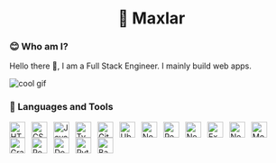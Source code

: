 <div align="center"><h1>🤖 Maxlar</h1></div>

### 😊 Who am I?

Hello there 👋, I am a Full Stack Engineer. I mainly build web apps.

![cool gif](https://cdnb.artstation.com/p/assets/images/images/048/282/733/original/exceptrea-gamerroom-1-revisioned-0.gif?1649761105)

### 🧰 Languages and Tools

<img align="left" alt="HTML" width="28px" style="padding-right:8px;" src="https://cdn.jsdelivr.net/gh/devicons/devicon/icons/html5/html5-plain.svg" />

<img align="left" alt="CSS" width="28px" style="padding-right:8px;" src="https://cdn.jsdelivr.net/gh/devicons/devicon/icons/css3/css3-plain.svg" />

<img align="left" alt="JavaScript" width="28px" style="padding-right:8px;" src="https://cdn.jsdelivr.net/gh/devicons/devicon/icons/javascript/javascript-plain.svg" />

<img align="left" alt="TypeScript" width="28px" style="padding-right:8px;" src="https://cdn.jsdelivr.net/gh/devicons/devicon/icons/typescript/typescript-plain.svg" />

<img align="left" alt="Git" width="28px" style="padding-right:8px;" src="https://cdn.jsdelivr.net/gh/devicons/devicon/icons/git/git-original.svg" />

<img align="left" alt="Ubuntu" width="28px" style="padding-right:8px;" src="https://cdn.jsdelivr.net/gh/devicons/devicon/icons/ubuntu/ubuntu-plain.svg" />

<img align="left" alt="Nodejs" width="28px" style="padding-right:8px;" src="https://cdn.jsdelivr.net/gh/devicons/devicon/icons/nodejs/nodejs-original.svg" />

<img align="left" alt="React" width="28px" style="padding-right:8px;" src="https://cdn.jsdelivr.net/gh/devicons/devicon/icons/react/react-original.svg" />

<img align="left" alt="Nextjs" width="28px" style="padding-right:8px;" src="https://cdn.jsdelivr.net/gh/devicons/devicon/icons/nextjs/nextjs-line.svg" />

<img align="left" alt="Express" width="28px" style="padding-right:8px;" src="https://cdn.jsdelivr.net/gh/devicons/devicon/icons/express/express-original.svg" />

<img align="left" alt="Nestjs" width="28px" style="padding-right:8px;" src="https://cdn.jsdelivr.net/gh/devicons/devicon/icons/nestjs/nestjs-plain.svg" />

<img align="left" alt="MongoDB" width="28px" style="padding-right:8px;" src="https://cdn.jsdelivr.net/gh/devicons/devicon/icons/mongodb/mongodb-original.svg" />

<img align="left" alt="Graphql" width="28px" style="padding-right:8px;" src="https://cdn.jsdelivr.net/gh/devicons/devicon/icons/graphql/graphql-plain.svg" />

<img align="left" alt="PostgreSQL" width="28px" style="padding-right:8px;" src="https://cdn.jsdelivr.net/gh/devicons/devicon/icons/postgresql/postgresql-plain.svg" />

<img align="left" alt="Docker" width="28px" style="padding-right:8px;" src="https://cdn.jsdelivr.net/gh/devicons/devicon/icons/docker/docker-original.svg" />

<img align="left" alt="Python" width="28px" style="padding-right:8px;" src="https://cdn.jsdelivr.net/gh/devicons/devicon/icons/python/python-original.svg" />

<img align="left" alt="Bash" width="28px" style="padding-right:8px;" src="https://cdn.jsdelivr.net/gh/devicons/devicon/icons/bash/bash-plain.svg" />

<br />
